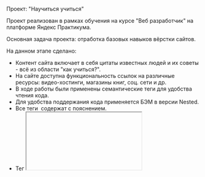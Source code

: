 Проект: "Научиться учиться"

Проект реализован в рамках обучения на курсе "Веб разработчик" на платформе Яндекс Практикума. 

Основная задача проекта: отработка базовых навыков вёрстки сайтов.

На данном этапе сделано:
- Контент сайта включает в себя цитаты известных людей и их советы - всё из области "как учиться?".
- На сайте доступна функциональность ссылок на различные ресурсы: видео-хостинги, магазины книг, соц. сети и др.
- В ходе работы были применены семантические теги для удобства чтения кода.
- Для удобства поддержания кода применяется БЭМ в версии Nested.
- Все теги <img> содержат <alt> с пояснением.
- Тег <iframe> использован корректно и соответсвует W3C.
- Используемые изображения не искажены благодаря object-fit: cover;
- Реализована работа с animation, flex-блоками и соответствующим выравниваем при помощи работы с пустым пространством.
- Используются символы-мнемоники.
- Используются псевдоклассы. 
- Все ссылки анимированы для комфорта пользователя.

После корректирующих правок планируется:
- используя вендорные префиксы адаптировать код к другим браузерам.
- создать форму, через которую пользователи смогут оставить обратную связь.
- добавить блок, подсказывающий пользователю, сколько материала он освоил на лендинге (в процентах).
- добавить audio-block сбоку, для создания лучшей атмосферы.